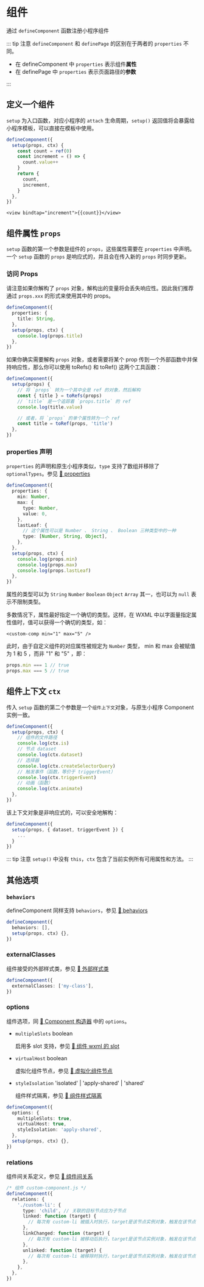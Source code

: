 # 组件

通过 `defineComponent` 函数注册小程序组件

::: tip 注意
`defineComponent` 和 `definePage` 的区别在于两者的 `properties` 不同。

- 在 defineComponent 中 `properties` 表示组件**属性**
- 在 definePage 中 `properties` 表示页面路径的**参数**

:::

## 定义一个组件

`setup` 为入口函数，对应小程序的 `attach` 生命周期，`setup()` 返回值将会暴露给小程序模板，可以直接在模板中使用。

```ts
defineComponent({
  setup(props, ctx) {
    const count = ref(0)
    const increment = () => {
      count.value++
    }
    return {
      count,
      increment,
    }
  },
})
```

```vue-html
<view bindtap="increment">{{count}}</view>
```

## 组件属性 `props`

`setup` 函数的第一个参数是组件的 `props`，这些属性需要在 `properties` 中声明。一个 `setup` 函数的 `props` 是响应式的，并且会在传入新的 `props` 时同步更新。

### 访问 Props

请注意如果你解构了 `props` 对象，解构出的变量将会丢失响应性。因此我们推荐通过 `props.xxx` 的形式来使用其中的 props。

```ts
defineComponent({
  properties: {
    title: String,
  },
  setup(props, ctx) {
    console.log(props.title)
  },
})
```

如果你确实需要解构 `props` 对象，或者需要将某个 prop 传到一个外部函数中并保持响应性，那么你可以使用 toRefs() 和 toRef() 这两个工具函数：

```ts
defineComponent({
  setup(props) {
    // 将 `props` 转为一个其中全是 ref 的对象，然后解构
    const { title } = toRefs(props)
    // `title` 是一个追踪着 `props.title` 的 ref
    console.log(title.value)

    // 或者，将 `props` 的单个属性转为一个 ref
    const title = toRef(props, 'title')
  },
})
```

### properties 声明

`properties` 的声明和原生小程序类似，`type` 支持了数组并移除了 `optionalTypes`。参见 [:link: properties](https://developers.weixin.qq.com/miniprogram/dev/reference/api/Component.html#properties-%E5%AE%9A%E4%B9%89)

```ts
defineComponent({
  properties: {
    min: Number,
    max: {
      type: Number,
      value: 0,
    },
    lastLeaf: {
      // 这个属性可以是 Number 、 String 、 Boolean 三种类型中的一种
      type: [Number, String, Object],
    },
  },
  setup(props, ctx) {
    console.log(props.min)
    console.log(props.max)
    console.log(props.lastLeaf)
  },
})
```

属性的类型可以为 `String` `Number` `Boolean` `Object` `Array` 其一，也可以为 `null` 表示不限制类型。

多数情况下，属性最好指定一个确切的类型。这样，在 WXML 中以字面量指定属性值时，值可以获得一个确切的类型，如：

```vue-html
<custom-comp min="1" max="5" />
```

此时，由于自定义组件的对应属性被规定为 `Number` 类型， min 和 max 会被赋值为 1 和 5 ，而非 "1" 和 "5" ，即：

```ts
props.min === 1 // true
props.max === 5 // true
```

## 组件上下文 `ctx`

传入 `setup` 函数的第二个参数是一个`组件上下文`对象，与原生小程序 Component 实例一致。

```ts
defineComponent({
  setup(props, ctx) {
    // 组件的文件路径
    console.log(ctx.is)
    // 节点 dataset
    console.log(ctx.dataset)
    // 选择器
    console.log(ctx.createSelectorQuery)
    // 触发事件（函数，等价于 triggerEvent）
    console.log(ctx.triggerEvent)
    // 动画（函数）
    console.log(ctx.animate)
  },
})
```

该上下文对象是非响应式的，可以安全地解构：

```ts
defineComponent({
  setup(props, { dataset, triggerEvent }) {
    ...
  }
})
```

::: tip 注意
`setup()` 中没有 `this`，`ctx` 包含了当前实例所有可用属性和方法。
:::

## 其他选项

### `behaviors`

defineComponent 同样支持 `behaviors`，参见 [:link: behaviors](https://developers.weixin.qq.com/miniprogram/dev/framework/custom-component/behaviors.html)

```ts
defineComponent({
  behaviors: [],
  setup(props, ctx) {},
})
```

### externalClasses

组件接受的外部样式类，参见 [:link: 外部样式类](https://developers.weixin.qq.com/miniprogram/dev/framework/custom-component/wxml-wxss.html#%E5%A4%96%E9%83%A8%E6%A0%B7%E5%BC%8F%E7%B1%BB)

```ts
defineComponent({
  externalClasses: ['my-class'],
})
```

### options

组件选项，同 [:link: Component 构造器](https://developers.weixin.qq.com/miniprogram/dev/reference/api/Component.html) 中的 `options`。

- `multipleSlots` boolean

  启用多 slot 支持，参见 [:link: 组件 wxml 的 slot](https://developers.weixin.qq.com/miniprogram/dev/framework/custom-component/wxml-wxss.html#%E7%BB%84%E4%BB%B6-wxml-%E7%9A%84-slot)

- `virtualHost` boolean

  虚拟化组件节点，参见 [:link: 虚拟化组件节点](https://developers.weixin.qq.com/miniprogram/dev/framework/custom-component/wxml-wxss.html#%E8%99%9A%E6%8B%9F%E5%8C%96%E7%BB%84%E4%BB%B6%E8%8A%82%E7%82%B9)

- `styleIsolation` 'isolated' | 'apply-shared' | 'shared'

  组件样式隔离，参见 [:link: 组件样式隔离](https://developers.weixin.qq.com/miniprogram/dev/framework/custom-component/wxml-wxss.html#%E7%BB%84%E4%BB%B6%E6%A0%B7%E5%BC%8F%E9%9A%94%E7%A6%BB)

```ts
defineComponent({
  options: {
    multipleSlots: true,
    virtualHost: true,
    styleIsolation: 'apply-shared',
  },
  setup(props, ctx) {},
})
```

### relations

组件间关系定义，参见 [:link: 组件间关系](https://developers.weixin.qq.com/miniprogram/dev/framework/custom-component/relations.html)

```ts
/* 组件 custom-component.js */
defineComponent({
  relations: {
    './custom-li': {
      type: 'child', // 关联的目标节点应为子节点
      linked: function (target) {
        // 每次有 custom-li 被插入时执行，target是该节点实例对象，触发在该节点 attached 生命周期之后
      },
      linkChanged: function (target) {
        // 每次有 custom-li 被移动后执行，target是该节点实例对象，触发在该节点 moved 生命周期之后
      },
      unlinked: function (target) {
        // 每次有 custom-li 被移除时执行，target是该节点实例对象，触发在该节点 detached 生命周期之后
      },
    },
  },
})
```

